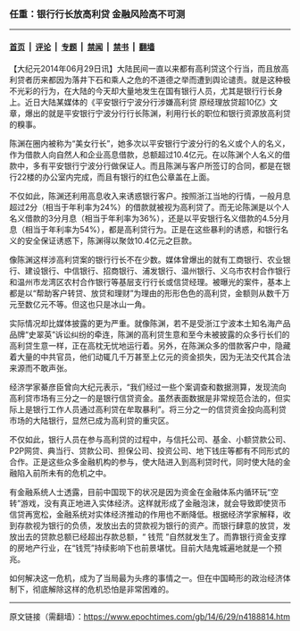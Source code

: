 ### 任重：银行行长放高利贷 金融风险高不可测

---

#### [首页](../../../..?n4188814) &nbsp;|&nbsp; [评论](../../../../../epoch-comment?n4188814) &nbsp;|&nbsp; [专题](../../../../../epoch-special?n4188814) &nbsp;|&nbsp; [禁闻](../../../../../epoch-news?n4188814) &nbsp;|&nbsp; [禁书](../../../../../books?n4188814) &nbsp;|&nbsp; [翻墙](https://github.com/gfw-breaker/nogfw/blob/master/README.md?n4188814)


<div class="post_content" id="artbody" itemprop="articleBody">
 <!-- article content begin -->
 <p>
  【大纪元2014年06月29日讯】大陆民间一直以来都有高利贷这个行当，而且放高利贷者历来都因为落井下石和乘人之危的不道德之举而遭到舆论谴责。就是这种极不光彩的行为，在大陆的今天却大量地发生在国有银行人员，尤其是银行行长身上。近日大陆某媒体的《平安银行宁波分行涉嫌高利贷 原经理放贷超10亿》文章，爆出的就是平安银行宁波分行行长陈渊，利用行长的职位和银行资源放高利贷的糗事。
 </p>
 <p>
  陈渊在圈内被称为“美女行长”，她多次以平安银行宁波分行的名义或个人的名义，作为借款人向自然人和企业高息借款，总额超过10.4亿元。在以陈渊个人名义的借款中，多有平安银行宁波分行做保证人。而且陈渊与客户所签订的合同，都是在银行22楼的办公室内完成，而且有银行的红色公章盖在上面。
 </p>
 <p>
  不仅如此，陈渊还利用高息收入来诱惑银行客户。按照浙江当地的行情，一般月息超过2分（相当于年利率为24%）的借款就被视为高利贷了。而无论陈渊是以个人名义借款的3分月息（相当于年利率为36%），还是以平安银行名义借款的4.5分月息（相当于年利率为54%），都是高利贷行为。正是在这些暴利的诱惑，和银行名义的安全保证诱惑下，陈渊得以聚敛10.4亿元之巨款。
 </p>
 <p>
  像陈渊这样涉高利贷案的银行行长不在少数。媒体曾爆出的就有工商银行、农业银行、建设银行、中信银行、招商银行、浦发银行、温州银行、义乌市农村合作银行和温州市龙湾区农村合作银行等基层支行行长或信贷经理。被曝光的案件，基本上都是以“帮助客户转贷、放贷和理财”为理由的形形色色的高利贷，金额则从数千万元至数亿元不等。但这也只是冰山一角。
 </p>
 <p>
  实际情况却比媒体披露的更为严重。就像陈渊，若不是受浙江宁波本土知名海产品品牌“史翠英”诉讼纠纷的牵连，陈渊的高利贷生意和至今未被披露的众多行长们的高利贷生意一样，正在高枕无忧地运行着。另外，在陈渊众多的借款客户中，隐藏着大量的中共官员，他们动辄几千万甚至上亿元的资金损失，因为无法交代其合法来源而不敢声张。
 </p>
 <p>
  经济学家綦彦臣曾向大纪元表示，“我们经过一些个案调查和数据测算，发现流向高利贷市场有三分之一的是银行信贷资金。虽然表面数据是非常规范合法的，但实际上是银行工作人员通过高利贷在牟取暴利”。将三分之一的信贷资金投向高利贷市场的大陆银行，显然已成为高利贷的重灾区。
 </p>
 <p>
  不仅如此，银行人员在参与高利贷的过程中，与信托公司、基金、小额贷款公司、P2P网贷、典当行、贷款公司、担保公司、投资公司、地下钱庄等都有不同形式的合作。正是这些众多金融机构的参与，使大陆进入到高利贷时代，同时使大陆的金融陷入前所未有的危机之中。
 </p>
 <p>
  有金融系统人士透露，目前中国现下的状况是因为资金在金融体系内循环玩“空转”游戏，没有真正地进入实体经济。这样就形成了金融泡沫，就会导致即使货币信贷再宽松，金融系统对实体经济推动的作用也不断降低。根据经济学家解释，收到存款视为银行的负债，发放出去的贷款视为银行的资产。而银行肆意的放贷，发放出去的贷款总额已经超出存款总额，“
  <ok href="https://www.epochtimes.com/gb/tag/%E9%92%B1%E8%8D%92.html">
   钱荒
  </ok>
  ”自然就发生了。而靠银行资金支撑的房地产行业，在“钱荒”持续影响下也前景堪忧。目前大陆鬼城遍地就是一个预兆。
 </p>
 <p>
  如何解决这一危机，成为了当局最为头疼的事情之一。但在中国畸形的政治经济体制下，彻底解除这样的危机恐怕是非常困难的。
 </p>
 <!-- article content end -->
 <div id="below_article_ad">
 </div>
</div>


---

原文链接（需翻墙）：https://www.epochtimes.com/gb/14/6/29/n4188814.htm